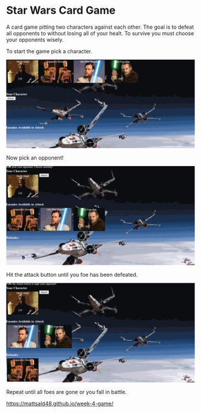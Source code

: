 # Star Wars Card Game

A card game pitting two characters against each other. The goal is to defeat all opponents to without losing all of your healt. To survive you must choose your opponents wisely.

To start the game pick a character.

![GitHub Logo](/assets/images/starcardgame1.gif)

Now pick an opponent!

![GitHub Logo](/assets/images/starcardgame2.gif)

Hit the attack button until you foe has been defeated.

![GitHub Logo](/assets/images/starcardgame3.gif)

Repeat until all foes are gone or you fall in battle.

https://mattsald48.github.io/week-4-game/